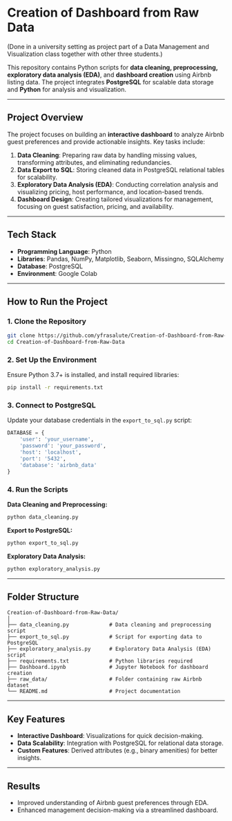 # Creation of Dashboard from Raw Data

(Done in a university setting as project part of a Data Management and Visualization class together with other three students.)

This repository contains Python scripts for **data cleaning, preprocessing, exploratory data analysis (EDA)**, and **dashboard creation** using Airbnb listing data. The project integrates **PostgreSQL** for scalable data storage and **Python** for analysis and visualization.

---

## **Project Overview**

The project focuses on building an **interactive dashboard** to analyze Airbnb guest preferences and provide actionable insights. Key tasks include:

1. **Data Cleaning**: Preparing raw data by handling missing values, transforming attributes, and eliminating redundancies.  
2. **Data Export to SQL**: Storing cleaned data in PostgreSQL relational tables for scalability.  
3. **Exploratory Data Analysis (EDA)**: Conducting correlation analysis and visualizing pricing, host performance, and location-based trends.  
4. **Dashboard Design**: Creating tailored visualizations for management, focusing on guest satisfaction, pricing, and availability.

---

## **Tech Stack**

- **Programming Language**: Python  
- **Libraries**: Pandas, NumPy, Matplotlib, Seaborn, Missingno, SQLAlchemy  
- **Database**: PostgreSQL  
- **Environment**: Google Colab  

---

## **How to Run the Project**

### **1. Clone the Repository**
```bash
git clone https://github.com/yfrasalute/Creation-of-Dashboard-from-Raw-Data.git
cd Creation-of-Dashboard-from-Raw-Data
```

### **2. Set Up the Environment**
Ensure Python 3.7+ is installed, and install required libraries:

```bash
pip install -r requirements.txt
```

### **3. Connect to PostgreSQL**
Update your database credentials in the `export_to_sql.py` script:

```python
DATABASE = {
    'user': 'your_username',
    'password': 'your_password',
    'host': 'localhost',
    'port': '5432',
    'database': 'airbnb_data'
}
```

### **4. Run the Scripts**
**Data Cleaning and Preprocessing:**
```bash
python data_cleaning.py
```

**Export to PostgreSQL:**
```bash
python export_to_sql.py
```

**Exploratory Data Analysis:**
```bash
python exploratory_analysis.py
```

---

## **Folder Structure**
```plaintext
Creation-of-Dashboard-from-Raw-Data/
│
├── data_cleaning.py             # Data cleaning and preprocessing script
├── export_to_sql.py             # Script for exporting data to PostgreSQL
├── exploratory_analysis.py      # Exploratory Data Analysis (EDA) script
├── requirements.txt             # Python libraries required
├── Dashboard.ipynb              # Jupyter Notebook for dashboard creation
├── raw_data/                    # Folder containing raw Airbnb dataset
└── README.md                    # Project documentation
```

---

## **Key Features**

- **Interactive Dashboard**: Visualizations for quick decision-making.  
- **Data Scalability**: Integration with PostgreSQL for relational data storage.  
- **Custom Features**: Derived attributes (e.g., binary amenities) for better insights.  

---

## **Results**

- Improved understanding of Airbnb guest preferences through EDA.  
- Enhanced management decision-making via a streamlined dashboard.
